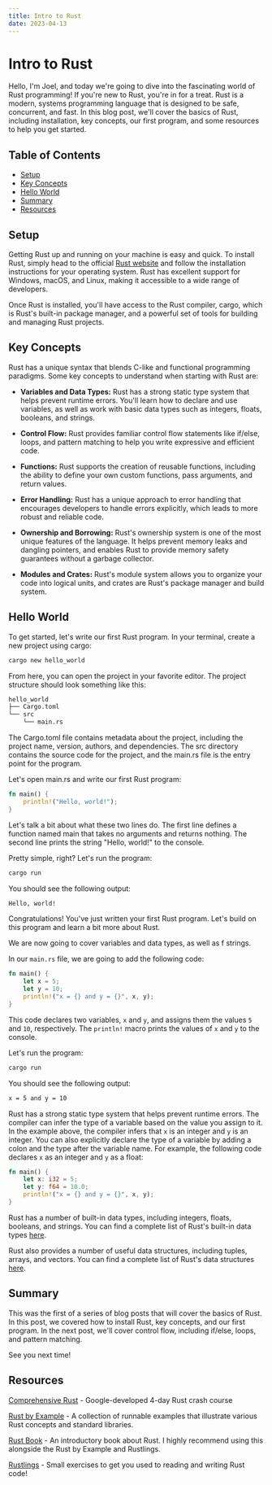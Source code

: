 ```yaml
---
title: Intro to Rust
date: 2023-04-13
---
```


# Intro to Rust

Hello, I'm Joel, and today we're going to dive into the fascinating world of Rust programming! If you're new to Rust, you're in for a treat. Rust is a modern, systems programming language that is designed to be safe, concurrent, and fast. In this blog post, we'll cover the basics of Rust, including installation, key concepts, our first program, and some resources to help you get started.

## Table of Contents

- [Setup](#setup)
- [Key Concepts](#key-concepts)
- [Hello World](#hello-world)
- [Summary](#summary)
- [Resources](#resources)

<h2 id='setup'>Setup</h2>

Getting Rust up and running on your machine is easy and quick. To install Rust, simply head to the official [Rust website](https://www.rust-lang.org/tools/install) and follow the installation instructions for your operating system. Rust has excellent support for Windows, macOS, and Linux, making it accessible to a wide range of developers.

Once Rust is installed, you'll have access to the Rust compiler, cargo, which is Rust's built-in package manager, and a powerful set of tools for building and managing Rust projects.

<h2 id='key-concepts'>Key Concepts</h2>

Rust has a unique syntax that blends C-like and functional programming paradigms. Some key concepts to understand when starting with Rust are:

- **Variables and Data Types:** Rust has a strong static type system that helps prevent runtime errors. You'll learn how to declare and use variables, as well as work with basic data types such as integers, floats, booleans, and strings.

- **Control Flow:** Rust provides familiar control flow statements like if/else, loops, and pattern matching to help you write expressive and efficient code.

- **Functions:** Rust supports the creation of reusable functions, including the ability to define your own custom functions, pass arguments, and return values.

- **Error Handling:** Rust has a unique approach to error handling that encourages developers to handle errors explicitly, which leads to more robust and reliable code.

- **Ownership and Borrowing:** Rust's ownership system is one of the most unique features of the language. It helps prevent memory leaks and dangling pointers, and enables Rust to provide memory safety guarantees without a garbage collector.

- **Modules and Crates:** Rust's module system allows you to organize your code into logical units, and crates are Rust's package manager and build system.

<h2 id='hello-world'>Hello World</h2>

To get started, let's write our first Rust program. In your terminal, create a new project using cargo:

```bash
cargo new hello_world
```

From here, you can open the project in your favorite editor. The project structure should look something like this:

```bash
hello_world
├── Cargo.toml
└── src
    └── main.rs
```

The Cargo.toml file contains metadata about the project, including the project name, version, authors, and dependencies. The src directory contains the source code for the project, and the main.rs file is the entry point for the program.

Let's open main.rs and write our first Rust program:

```rust
fn main() {
    println!("Hello, world!");
}
```

Let's talk a bit about what these two lines do. The first line defines a function named main that takes no arguments and returns nothing. The second line prints the string "Hello, world!" to the console.

Pretty simple, right? Let's run the program:

```bash
cargo run
```

You should see the following output:

```bash
Hello, world!
```

Congratulations! You've just written your first Rust program. Let's build on this program and learn a bit more about Rust.

We are now going to cover variables and data types, as well as f strings.

In our `main.rs` file, we are going to add the following code:

```rust
fn main() {
    let x = 5;
    let y = 10;
    println!("x = {} and y = {}", x, y);
}
```

This code declares two variables, `x` and `y`, and assigns them the values `5` and `10`, respectively. The `println!` macro prints the values of `x` and `y` to the console.

Let's run the program:

```bash
cargo run
```

You should see the following output:

```bash
x = 5 and y = 10
```

Rust has a strong static type system that helps prevent runtime errors. The compiler can infer the type of a variable based on the value you assign to it. In the example above, the compiler infers that `x` is an integer and `y` is an integer. You can also explicitly declare the type of a variable by adding a colon and the type after the variable name. For example, the following code declares `x` as an integer and `y` as a float:

```rust
fn main() {
    let x: i32 = 5;
    let y: f64 = 10.0;
    println!("x = {} and y = {}", x, y);
}
```

Rust has a number of built-in data types, including integers, floats, booleans, and strings. You can find a complete list of Rust's built-in data types [here](https://doc.rust-lang.org/std/primitive/index.html).

Rust also provides a number of useful data structures, including tuples, arrays, and vectors. You can find a complete list of Rust's data structures [here](https://doc.rust-lang.org/std/collections/index.html).

<h2 id='sumary'>Summary</h2>

This was the first of a series of blog posts that will cover the basics of Rust. In this post, we covered how to install Rust, key concepts, and our first program. In the next post, we'll cover control flow, including if/else, loops, and pattern matching.

See you next time!

<h2 id='resources'>Resources</h2>

[Comprehensive Rust](https://google.github.io/comprehensive-rust/) - Google-developed 4-day Rust crash course

[Rust by Example](https://doc.rust-lang.org/rust-by-example/) - A collection of runnable examples that illustrate various Rust concepts and standard libraries.

[Rust Book](https://doc.rust-lang.org/book/) - An introductory book about Rust. I highly recommend using this alongside the Rust by Example and Rustlings.

[Rustlings](https://github.com/rust-lang/rustlings/) - Small exercises to get you used to reading and writing Rust code!

